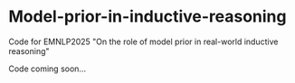 # Model-prior-in-inductive-reasoning
Code for EMNLP2025 "On the role of model prior in real-world inductive reasoning"

Code coming soon...
